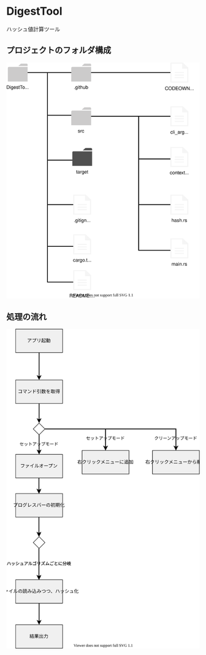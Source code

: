 # DigestTool
ハッシュ値計算ツール



## プロジェクトのフォルダ構成  
![](uml/folder.drawio.svg)

## 処理の流れ  
![](uml/study.drawio.svg)

